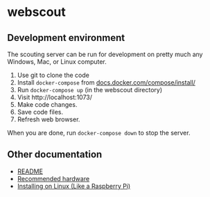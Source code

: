 # webscout

## Development environment

The scouting server can be run for development on pretty much any Windows, Mac, or Linux computer.

1. Use git to clone the code
1. Install `docker-compose` from [docs.docker.com/compose/install/](https://docs.docker.com/compose/install/)
1. Run `docker-compose up` (in the webscout directory)
1. Visit http://localhost:1073/
1. Make code changes.
1. Save code files.
1. Refresh web browser.

When you are done, run `docker-compose down` to stop the server.

## Other documentation

 - [README](../README.md)
 - [Recommended hardware](doc/hardware.md)
 - [Installing on Linux (Like a Raspberry Pi)](doc/linux-install.md)
